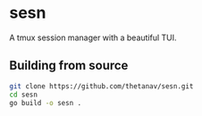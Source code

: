 # sesn

A tmux session manager with a beautiful TUI.

## Building from source

```bash
git clone https://github.com/thetanav/sesn.git
cd sesn
go build -o sesn .
```
